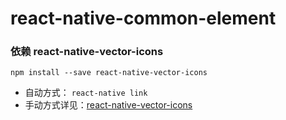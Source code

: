 # react-native-common-element

### 依赖 react-native-vector-icons
`npm install --save react-native-vector-icons`
- 自动方式：
`react-native link`
- 手动方式详见：[react-native-vector-icons](https://github.com/oblador/react-native-vector-icons)
